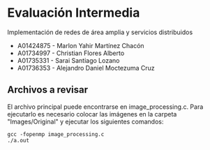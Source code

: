 # Evaluación Intermedia
Implementación de redes de área amplia y servicios distribuidos

- A01424875 - Marlon Yahir Martínez Chacón
- A01734997 - Christian Flores Alberto
- A01735331 - Sarai Santiago Lozano
- A01736353 - Alejandro Daniel Moctezuma Cruz

## Archivos a revisar

El archivo principal puede encontrarse en image_processing.c.
Para ejecutarlo es necesario colocar las imágenes en la carpeta
"Images/Original" y ejecutar los siguientes comandos:

    gcc -fopenmp image_processing.c
    ./a.out
